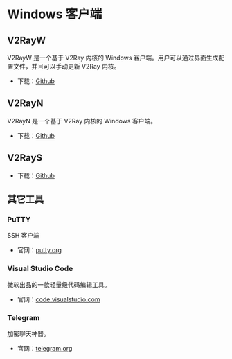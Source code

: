 # Windows 客户端

## V2RayW

V2RayW 是一个基于 V2Ray 内核的 Windows 客户端。用户可以通过界面生成配置文件，并且可以手动更新 V2Ray 内核。

* 下载：[Github](https://github.com/Cenmrev/V2RayW)

## V2RayN

V2RayN 是一个基于 V2Ray 内核的 Windows 客户端。

* 下载：[Github](https://github.com/2dust/v2rayN)

## V2RayS

* 下载：[Github](https://github.com/Shinlor/V2RayS)

## 其它工具

### PuTTY

SSH 客户端

* 官网：[putty.org](http://www.putty.org/)

### Visual Studio Code

微软出品的一款轻量级代码编辑工具。

* 官网：[code.visualstudio.com](https://code.visualstudio.com/)

### Telegram

加密聊天神器。

* 官网：[telegram.org](https://telegram.org/)
